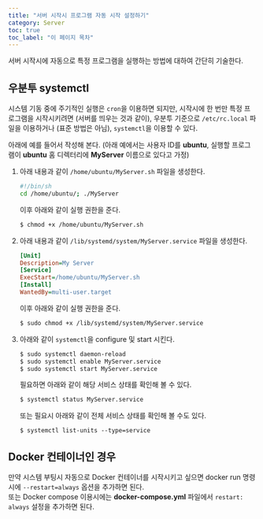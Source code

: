 ```yaml
---
title: "서버 시작시 프로그램 자동 시작 설정하기"
category: Server
toc: true
toc_label: "이 페이지 목차"
---
```


서버 시작시에 자동으로 특정 프로그램을 실행하는 방법에 대하여 간단히 기술한다.

## 우분투 systemctl
시스템 기동 중에 주기적인 실행은 `cron`을 이용하면 되지만, 시작시에 한 번만 특정 프로그램을 시작시키려면 (서버를 띄우는 것과 같이), 우분투 기준으로 `/etc/rc.local` 파일을 이용하거나 (표준 방법은 아님), `systemctl`을 이용할 수 있다.

아래에 예를 들어서 작성해 본다. (아래 예에서는 사용자 ID를 **ubuntu**, 실행할 프로그램이 **ubuntu** 홈 디렉터리에 **MyServer** 이름으로 있다고 가정)

1. 아래 내용과 같이 `/home/ubuntu/MyServer.sh` 파일을 생성한다.
   ```bash
   #!/bin/sh
   cd /home/ubuntu/; ./MyServer
   ```
   이후 아래와 같이 실행 권한을 준다.
   ```bash
   $ chmod +x /home/ubuntu/MyServer.sh
   ```
1. 아래 내용과 같이 `/lib/systemd/system/MyServer.service` 파일을 생성한다.
   ```ini
   [Unit]
   Description=My Server
   [Service]
   ExecStart=/home/ubuntu/MyServer.sh
   [Install]
   WantedBy=multi-user.target
   ```
   이후 아래와 같이 실행 권한을 준다.
   ```bash
   $ sudo chmod +x /lib/systemd/system/MyServer.service
   ```
1. 아래와 같이 `systemctl`을 configure 및 start 시킨다.
   ```bash
   $ sudo systemctl daemon-reload
   $ sudo systemctl enable MyServer.service
   $ sudo systemctl start MyServer.service
   ```
   필요하면 아래와 같이 해당 서비스 상태를 확인해 볼 수 있다.
   ```bash
   $ systemctl status MyServer.service
   ```
   또는 필요시 아래와 같이 전체 서비스 상태를 확인해 볼 수도 있다.
   ```   
   $ systemctl list-units --type=service
   ```

## Docker 컨테이너인 경우
만약 시스템 부팅시 자동으로 Docker 컨테이너를 시작시키고 싶으면 docker run 명령시에 `--restart=always` 옵션을 추가하면 된다.  
또는 Docker compose 이용시에는 **docker-compose.yml** 파일에서 `restart: always` 설정을 추가하면 된다.
